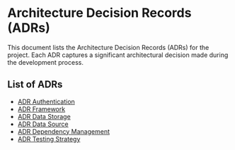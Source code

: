 # Architecture Decision Records (ADRs)

This document lists the Architecture Decision Records (ADRs) for the project. 
Each ADR captures a significant architectural decision made during the development process.

## List of ADRs

- [ADR Authentication](../adr/adr-authentication.md)
- [ADR Framework](../adr/adr-basic-technology.md)
- [ADR Data Storage](../adr/adr-data-storage.md)
- [ADR Data Source](../adr/adr-data-source.md)
- [ADR Dependency Management](../adr/adr-dependency-management.md)
- [ADR Testing Strategy](../adr/adr-testing.md)

